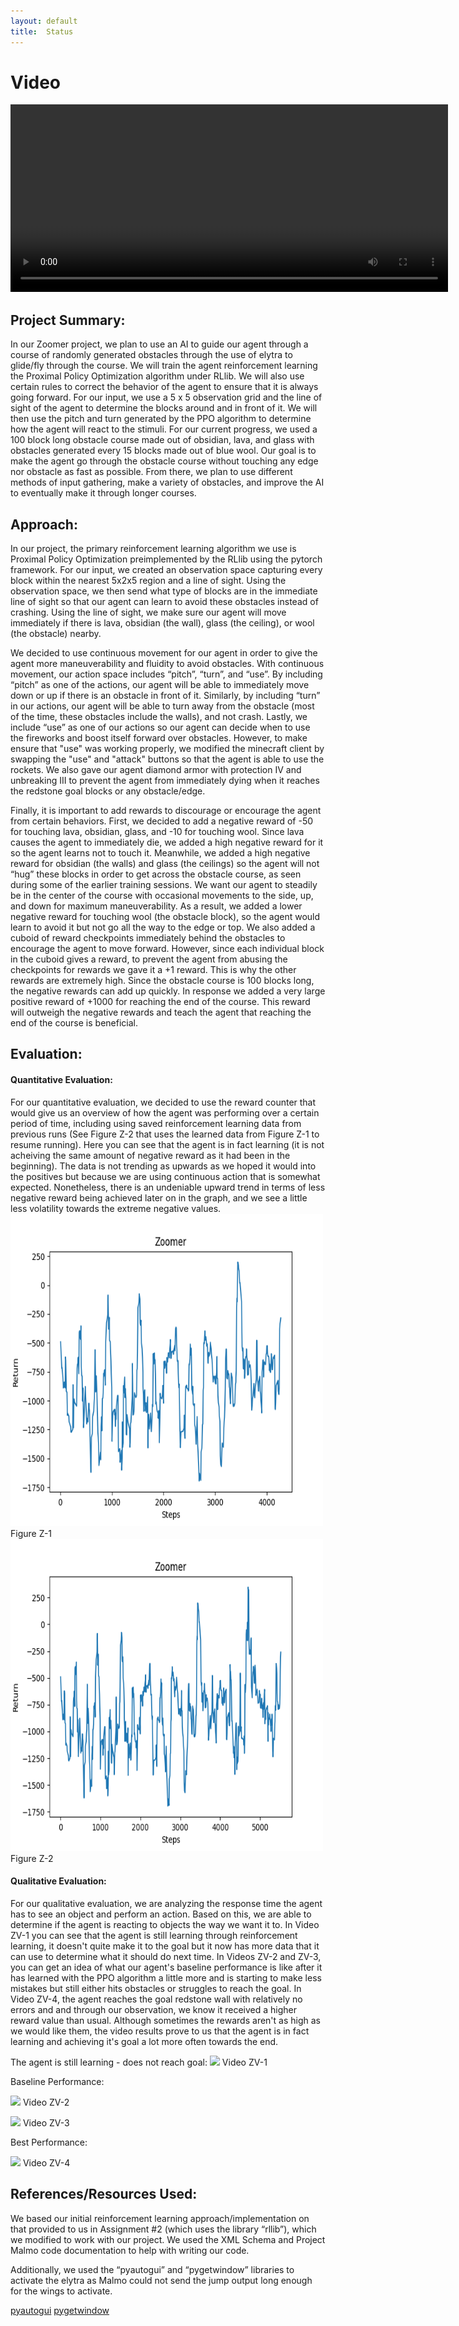 ```yaml
---
layout: default
title:  Status
---
```

<h1>Video</h1>
<video width="700" height="300" controls>
  <source src="CS 175 Project Zoomer - Small.mov" type="video/mp4">
</video>

<h2>Project Summary:</h2>
In our Zoomer project, we plan to use an AI to guide our agent through a course of randomly generated obstacles through the use of elytra to glide/fly through the course. We will train the agent reinforcement learning the Proximal Policy Optimization algorithm under RLlib. We will also use certain rules to correct the behavior of the agent to ensure that it is always going forward. For our input, we use a 5 x 5 observation grid and the line of sight of the agent to determine the blocks around and in front of it. We will then use the pitch and turn generated by the PPO algorithm to determine how the agent will react to the stimuli. For our current progress, we used a 100 block long obstacle course made out of obsidian, lava, and glass with obstacles generated every 15 blocks made out of blue wool. Our goal is to make the agent go through the obstacle course without touching any edge nor obstacle as fast as possible. From there, we plan to use different methods of input gathering, make a variety of obstacles, and improve the AI to eventually make it through longer courses.


<h2>Approach:</h2>
In our project, the primary reinforcement learning algorithm we use is Proximal Policy Optimization preimplemented by the RLlib using the pytorch framework. For our input, we created an observation space capturing every block within the nearest 5x2x5 region and a line of sight. Using the observation space, we then send what type of blocks are in the immediate line of sight so that our agent can learn to avoid these obstacles instead of crashing. Using the line of sight, we make sure our agent will move immediately if there is lava, obsidian (the wall), glass (the ceiling), or wool (the obstacle) nearby. 

We decided to use continuous movement for our agent in order to give the agent more maneuverability and fluidity to avoid obstacles. With continuous movement, our action space includes “pitch”, “turn”, and “use”. By including “pitch” as one of the actions, our agent will be able to immediately move down or up if there is an obstacle in front of it. Similarly, by including “turn” in our actions, our agent will be able to turn away from the obstacle (most of the time, these obstacles include the walls), and not crash. Lastly, we include “use” as one of our actions so our agent can decide when to use the fireworks and boost itself forward over obstacles. However, to make ensure that "use" was working properly, we modified the minecraft client by swapping the "use" and "attack" buttons so that the agent is able to use the rockets. We also gave our agent diamond armor with protection IV and unbreaking III to prevent the agent from immediately dying when it reaches the redstone goal blocks or any obstacle/edge.

Finally, it is important to add rewards to discourage or encourage the agent from certain behaviors. First, we decided to add a negative reward of -50 for touching lava, obsidian, glass, and -10 for touching wool. Since lava causes the agent to immediately die, we added a high negative reward for it so the agent learns not to touch it. Meanwhile, we added a high negative reward for obsidian (the walls) and glass (the ceilings) so the agent will not “hug” these blocks in order to get across the obstacle course, as seen during some of the earlier training sessions. We want our agent to steadily be in the center of the course with occasional movements to the side, up, and down for maximum maneuverability. As a result, we added a lower negative reward for touching wool (the obstacle block), so the agent would learn to avoid it but not go all the way to the edge or top. We also added a cuboid of reward checkpoints immediately behind the obstacles to encourage the agent to move forward. However, since each individual block in the cuboid gives a reward, to prevent the agent from abusing the checkpoints for rewards we gave it a +1 reward. This is why the other rewards are extremely high. Since the obstacle course is 100 blocks long, the negative rewards can add up quickly. In response we added a very large positive reward of +1000 for reaching the end of the course. This reward will outweigh the negative rewards and teach the agent that reaching the end of the course is beneficial.


<h2>Evaluation:</h2>
<h4>Quantitative Evaluation:</h4>
For our quantitative evaluation, we decided to use the reward counter that would give us an overview of how the agent was performing over a certain period of time, including using saved reinforcement learning data from previous runs (See Figure Z-2 that uses the learned data from Figure Z-1 to resume running). 
Here you can see that the agent is in fact learning (it is not acheiving the same amount of negative reward as it had been in the beginning).
The data is not trending as upwards as we hoped it would into the positives but because we are using continuous action that is somewhat expected. Nonetheless, there is an undeniable upward trend in terms of less negative reward being achieved later on in the graph, and we see a little less volatility towards the extreme negative values. 

<img src="FinalReturns2.png" width="500" height="500"/>
Figure Z-1
<img src="FinalReturns1.png" width="500" height="500"/>
Figure Z-2

<h4>Qualitative Evaluation:</h4>
For our qualitative evaluation, we are analyzing the response time the agent has to see an object and perform an action. Based on this, we are able to determine if the agent is reacting to objects the way we want it to. In Video ZV-1 you can see that the agent is still learning through reinforcement learning, it doesn't quite make it to the goal but it now has more data that it can use to determine what it should do next time. In Videos ZV-2 and ZV-3, you can get an idea of what our agent's baseline performance is like after it has learned with the PPO algorithm a little more and is starting to make less mistakes but still either hits obstacles or struggles to reach the goal. In Video ZV-4, the agent reaches the goal redstone wall with relatively no errors and and through our observation, we know it received a higher reward value than usual. Although sometimes the rewards aren't as high as we would like them, the video results prove to us that the agent is in fact learning and achieving it's goal a lot more often towards the end. 


The agent is still learning - does not reach goal:
![](https://media.giphy.com/media/orG59r33iqSQQvFaC2/giphy.gif)
Video ZV-1

Baseline Performance:

![](https://media.giphy.com/media/Pmol78fyEMXNjbW6iP/giphy.gif)
Video ZV-2

![](https://media.giphy.com/media/QJJL9EhKjjqc7NpiUi/giphy.gif)
Video ZV-3


Best Performance:

![](https://media.giphy.com/media/wVxSe23Q0WoJdty5UZ/giphy.gif)
Video ZV-4


<h2>References/Resources Used:</h2>
We based our initial reinforcement learning approach/implementation on that provided to us in Assignment #2 (which uses the library “rllib”), which we modified to work with our project. We used the XML Schema and Project Malmo code documentation to help with writing our code. 

Additionally, we used the “pyautogui” and “pygetwindow” libraries to activate the elytra as Malmo could not send the jump output long enough for the wings to activate.

[pyautogui](https://pyautogui.readthedocs.io/en/latest/)
[pygetwindow](https://pypi.org/project/PyGetWindow/)


